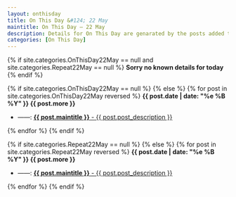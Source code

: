 ```yaml
---
layout: onthisday
title: On This Day &#124; 22 May
maintitle: On This Day — 22 May
description: Details for On This Day are genarated by the posts added to the website so the content is subject to changes/updates over time.
categories: [On This Day]
---
```


{% if site.categories.OnThisDay22May == null and site.categories.Repeat22May == null %}
<strong>Sorry no known details for today</strong>
{% endif %}

{% if site.categories.OnThisDay22May == null %}
{% else %}
{% for post in site.categories.OnThisDay22May reversed %}
<strong>{{ post.date | date: "%e %B %Y" }} {{ post.more }}</strong>
<ul>
<li> ——: <a href="{{ post.url }}"><strong>{{ post.maintitle }}</strong> - {{ post.post_description }}</a></li>
</ul>
{% endfor %}
{% endif %}

{% if site.categories.Repeat22May == null %}
{% else %}
{% for post in site.categories.Repeat22May reversed %}
<strong>{{ post.date | date: "%e %B %Y" }} {{ post.more }}</strong>
<ul>
<li> ——: <a href="{{ post.url }}"><strong>{{ post.maintitle }}</strong> - {{ post.post_description }}</a></li>
</ul>
{% endfor %}
{% endif %}
